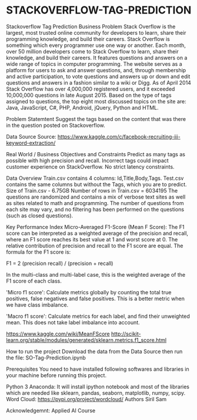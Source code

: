 # STACKOVERFLOW-TAG-PREDICTION

Stackoverflow Tag Prediction
Business Problem
Stack Overflow is the largest, most trusted online community for developers to learn, share their programming knowledge, and build their careers.
Stack Overflow is something which every programmer use one way or another. Each month, over 50 million developers come to Stack Overflow to learn, share their knowledge, and build their careers. It features questions and answers on a wide range of topics in computer programming. The website serves as a platform for users to ask and answer questions, and, through membership and active participation, to vote questions and answers up or down and edit questions and answers in a fashion similar to a wiki or Digg. As of April 2014 Stack Overflow has over 4,000,000 registered users, and it exceeded 10,000,000 questions in late August 2015. Based on the type of tags assigned to questions, the top eight most discussed topics on the site are: Java, JavaScript, C#, PHP, Android, jQuery, Python and HTML.

Problem Statemtent
Suggest the tags based on the content that was there in the question posted on Stackoverflow.

Data Source
Source: https://www.kaggle.com/c/facebook-recruiting-iii-keyword-extraction/

Real World / Business Objectives and Constraints
Predict as many tags as possible with high precision and recall. Incorrect tags could impact customer experience on StackOverflow. No strict latency constraints.

Data Overview
Train.csv contains 4 columns: Id,Title,Body,Tags.
Test.csv contains the same columns but without the Tags, which you are to predict.
Size of Train.csv - 6.75GB
Number of rows in Train.csv = 6034195
The questions are randomized and contains a mix of verbose text sites as well as sites related to math and programming. The number of questions from each site may vary, and no filtering has been performed on the questions (such as closed questions).

Key Performance Index
Micro-Averaged F1-Score (Mean F Score): The F1 score can be interpreted as a weighted average of the precision and recall, where an F1 score reaches its best value at 1 and worst score at 0. The relative contribution of precision and recall to the F1 score are equal. The formula for the F1 score is:

F1 = 2 (precision recall) / (precision + recall)

In the multi-class and multi-label case, this is the weighted average of the F1 score of each class.

'Micro f1 score': Calculate metrics globally by counting the total true positives, false negatives and false positives. This is a better metric when we have class imbalance.

'Macro f1 score': Calculate metrics for each label, and find their unweighted mean. This does not take label imbalance into account.

https://www.kaggle.com/wiki/MeanFScore
http://scikit-learn.org/stable/modules/generated/sklearn.metrics.f1_score.html

How to run the project
Download the data from the Data Source then run the file: SO-Tag-Prediction.ipynb

Prerequisites
You need to have installed following softwares and libraries in your machine before running this project.

Python 3
Anaconda: It will install ipython notebook and most of the libraries which are needed like sklearn, pandas, seaborn, matplotlib, numpy, scipy.
Word Cloud: https://pypi.org/project/wordcloud/
Authors
Siril Sam

Acknowledgemnt:
Applied AI Course
